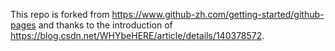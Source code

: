 This repo is forked from https://www.github-zh.com/getting-started/github-pages and thanks to the introduction of https://blog.csdn.net/WHYbeHERE/article/details/140378572.
